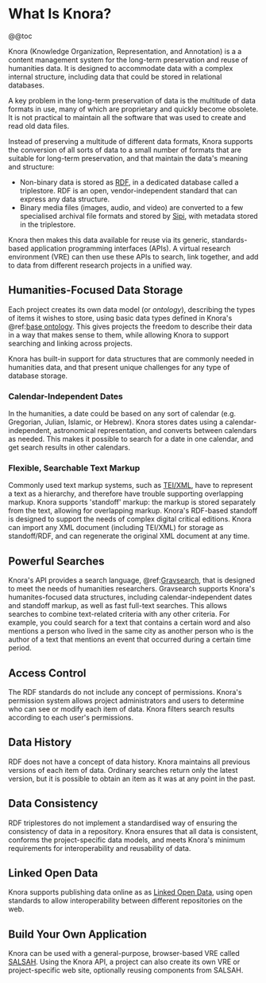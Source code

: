 <!---
Copyright © 2015-2018 the contributors (see Contributors.md).

This file is part of Knora.

Knora is free software: you can redistribute it and/or modify
it under the terms of the GNU Affero General Public License as published
by the Free Software Foundation, either version 3 of the License, or
(at your option) any later version.

Knora is distributed in the hope that it will be useful,
but WITHOUT ANY WARRANTY; without even the implied warranty of
MERCHANTABILITY or FITNESS FOR A PARTICULAR PURPOSE.  See the
GNU Affero General Public License for more details.

You should have received a copy of the GNU Affero General Public
License along with Knora.  If not, see <http://www.gnu.org/licenses/>.
-->

# What Is Knora?

@@toc

Knora (Knowledge Organization, Representation, and Annotation) is a
a content management system for the long-term preservation and reuse of
humanities data. It is designed to accommodate data with a complex internal
structure, including data that could be stored in relational databases.

A key problem in the long-term preservation of data is the multitude of
data formats in use, many of which are proprietary and quickly become obsolete.
It is not practical to maintain all the software that was used to create and
read old data files.

Instead of preserving a multitude of different data formats, Knora supports
the conversion of all sorts of data to a small number of formats that are
suitable for long-term preservation, and that maintain the data's meaning and
structure:

- Non-binary data is stored as
  [RDF](http://www.w3.org/TR/2014/NOTE-rdf11-primer-20140624/), in a dedicated
  database called a triplestore. RDF is an open, vendor-independent standard
  that can express any data structure.
- Binary media files (images, audio, and video) are converted to a few specialised
  archival file formats and stored by [Sipi](https://github.com/dhlab-basel/Sipi),
  with metadata stored in the triplestore.

Knora then makes this data available for reuse via its generic, standards-based
application programming interfaces (APIs). A virtual research environment
(VRE) can then use these APIs to search, link together, and add to data
from different research projects in a unified way.

## Humanities-Focused Data Storage

Each project creates its own data model (or *ontology*), describing the types of
items it wishes to store, using basic data types defined in Knora's
@ref:[base ontology](../02-knora-ontologies/knora-base.md).
This gives projects the freedom to describe their data in a way that makes
sense to them, while allowing Knora to support searching and linking across projects.

Knora has built-in support for data structures that are commonly needed in
humanities data, and that present unique challenges for any type of database storage.

### Calendar-Independent Dates

In the humanities, a date could be based on any sort of calendar (e.g.
Gregorian, Julian, Islamic, or Hebrew). Knora stores dates using a calendar-independent,
astronomical representation, and converts between calendars as needed. This makes
it possible to search for a date in one calendar, and get search results in other calendars.

### Flexible, Searchable Text Markup

Commonly used text markup systems, such as [TEI/XML](http://www.tei-c.org/),
have to represent a text as a hierarchy, and therefore have trouble supporting
overlapping markup. Knora supports 'standoff' markup: the markup is stored
separately from the text, allowing for overlapping markup. Knora's RDF-based standoff
is designed to support the needs of complex digital critical editions. Knora
can import any XML document (including TEI/XML) for storage as standoff/RDF,
and can regenerate the original XML document at any time.

## Powerful Searches

Knora's API provides a search language, @ref:[Gravsearch](../03-apis/api-v2/query-language.md),
that is designed to meet the needs of humanities researchers. Gravsearch supports Knora's
humanites-focused data structures, including calendar-independent dates and standoff markup, as well
as fast full-text searches. This allows searches to combine text-related criteria with any other
criteria. For example, you could search for a text that contains a certain word
and also mentions a person who lived in the same city as another person who is the
author of a text that mentions an event that occurred during a certain time period.

## Access Control

The RDF standards do not include any concept of permissions. Knora's permission
system allows project administrators and users to determine who can see or
modify each item of data. Knora filters search results according to each
user's permissions.

## Data History

RDF does not have a concept of data history. Knora maintains all previous
versions of each item of data. Ordinary searches return only the latest version,
but it is possible to obtain an item as it was at any point in the past.

## Data Consistency

RDF triplestores do not implement a standardised way of ensuring the consistency
of data in a repository. Knora ensures that all data is consistent, conforms
the project-specific data models, and meets Knora's minimum requirements
for interoperability and reusability of data.

## Linked Open Data

Knora supports publishing data online as as [Linked Open Data](http://linkeddata.org/),
using open standards to allow interoperability between different repositories
on the web.

## Build Your Own Application

Knora can be used with a general-purpose, browser-based VRE called
[SALSAH](https://dhlab-basel.github.io/Salsah/). Using the Knora API, a project
can also create its own VRE or project-specific web site, optionally
reusing components from SALSAH.
